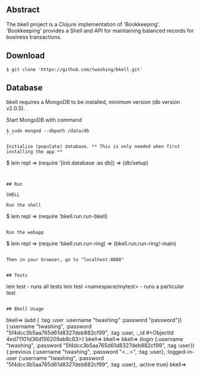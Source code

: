 
## Abstract
The bkell project is a Clojure implementation of 'Bookkeeping'. 'Bookkeeping' provides a Shell and API for maintaining balanced records for business transactions. 


## Download
```
$ git clone 'https://github.com/twashing/bkell.git' 
```

## Database 

bkell requires a MongoDB to be installed, minimum version (db version v2.0.5).

Start MongoDB with command 
````
$ sudo mongod --dbpath /data/db
```

Initialize (populate) database. ** This is only needed when first installing the app **
````
$ lein repl
  => (require '[init.database :as db])
  => (db/setup)
````


## Run

SHELL 

Run the shell 
````
$ lein repl
  => (require 'bkell.run.run-bkell)
````

Run the webapp
````
$ lein repl
  => (require 'bkell.run.run-ring)
  => (bkell.run.run-ring/-main)
````

Then in your browser, go to "localhost:8080" 


## Tests
````
lein test - runs all tests
lein test <namespace/mytest> - runs a particular test
````

## Bkell Usage 
````
bkell=> (add { :tag :user :username "twashing" :password "password"})
{:username "twashing", :password "5f4dcc3b5aa765d61d8327deb882cf99", :tag :user, :_id #<ObjectId 4ed71101d36d156209ab8c83>}
bkell=> 
bkell=> 
bkell=> (login {:username "twashing", :password "5f4dcc3b5aa765d61d8327deb882cf99", :tag :user})
{:previous {:username "twashing", :password "<...>", :tag :user}, :logged-in-user {:username "twashing", :password "5f4dcc3b5aa765d61d8327deb882cf99", :tag :user}, :active true}
bkell=>
````

